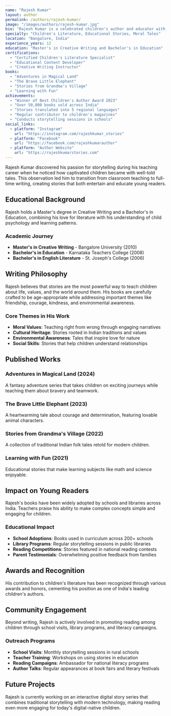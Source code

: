 ```yaml
---
name: "Rajesh Kumar"
layout: author
permalink: /authors/rajesh-kumar/
image: "/images/authors/rajesh-kumar.jpg"
bio: "Rajesh Kumar is a celebrated children's author and educator with over 12 years of experience creating engaging stories that inspire young minds. His colorful tales combine entertainment with valuable life lessons."
specialty: "Children's Literature, Educational Stories, Moral Tales"
location: "Bangalore, India"
experience_years: 12
education: "Master's in Creative Writing and Bachelor's in Education"
certifications:
  - "Certified Children's Literature Specialist"
  - "Educational Content Developer"
  - "Creative Writing Instructor"
books:
  - "Adventures in Magical Land"
  - "The Brave Little Elephant"
  - "Stories from Grandma's Village"
  - "Learning with Fun"
achievements:
  - "Winner of Best Children's Author Award 2023"
  - "Over 50,000 books sold across India"
  - "Stories translated into 5 regional languages"
  - "Regular contributor to children's magazines"
  - "Conducts storytelling sessions in schools"
social_links:
  - platform: "Instagram"
    url: "https://instagram.com/rajeshkumar_stories"
  - platform: "Facebook"
    url: "https://facebook.com/rajeshkumarauthor"
  - platform: "Author Website"
    url: "https://rajeshkumarstories.com"
---
```


Rajesh Kumar discovered his passion for storytelling during his teaching career when he noticed how captivated children became with well-told tales. This observation led him to transition from classroom teaching to full-time writing, creating stories that both entertain and educate young readers.

## Educational Background

Rajesh holds a Master's degree in Creative Writing and a Bachelor's in Education, combining his love for literature with his understanding of child psychology and learning patterns.

### Academic Journey
- **Master's in Creative Writing** - Bangalore University (2010)
- **Bachelor's in Education** - Karnataka Teachers College (2008)
- **Bachelor's in English Literature** - St. Joseph's College (2006)

## Writing Philosophy

Rajesh believes that stories are the most powerful way to teach children about life, values, and the world around them. His books are carefully crafted to be age-appropriate while addressing important themes like friendship, courage, kindness, and environmental awareness.

### Core Themes in His Work
- **Moral Values**: Teaching right from wrong through engaging narratives
- **Cultural Heritage**: Stories rooted in Indian traditions and values
- **Environmental Awareness**: Tales that inspire love for nature
- **Social Skills**: Stories that help children understand relationships

## Published Works

### Adventures in Magical Land (2024)
A fantasy adventure series that takes children on exciting journeys while teaching them about bravery and teamwork.

### The Brave Little Elephant (2023)
A heartwarming tale about courage and determination, featuring lovable animal characters.

### Stories from Grandma's Village (2022)
A collection of traditional Indian folk tales retold for modern children.

### Learning with Fun (2021)
Educational stories that make learning subjects like math and science enjoyable.

## Impact on Young Readers

Rajesh's books have been widely adopted by schools and libraries across India. Teachers praise his ability to make complex concepts simple and engaging for children.

### Educational Impact
- **School Adoptions**: Books used in curriculum across 200+ schools
- **Library Programs**: Regular storytelling sessions in public libraries
- **Reading Competitions**: Stories featured in national reading contests
- **Parent Testimonials**: Overwhelming positive feedback from families

## Awards and Recognition

His contribution to children's literature has been recognized through various awards and honors, cementing his position as one of India's leading children's authors.

## Community Engagement

Beyond writing, Rajesh is actively involved in promoting reading among children through school visits, library programs, and literacy campaigns.

### Outreach Programs
- **School Visits**: Monthly storytelling sessions in rural schools
- **Teacher Training**: Workshops on using stories in education
- **Reading Campaigns**: Ambassador for national literacy programs
- **Author Talks**: Regular appearances at book fairs and literary festivals

## Future Projects

Rajesh is currently working on an interactive digital story series that combines traditional storytelling with modern technology, making reading even more engaging for today's digital-native children.